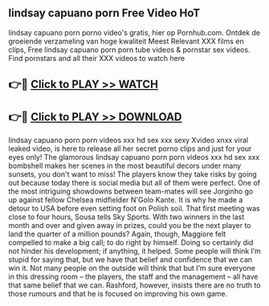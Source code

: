 ## lindsay capuano porn Free Video HoT 

lindsay capuano porn porno video's gratis, hier op Pornhub.com. Ontdek de groeiende verzameling van hoge kwaliteit Meest Relevant XXX films en clips,
Free lindsay capuano porn porn tube videos & pornstar sex videos. Find pornstars and all their XXX videos to watch here


## 👉🔴 [Click to PLAY >> WATCH](http://us.freeplayer.one?title=lindsay_capuano_porn&ref=16D)

## 👉🔴 [Click to PLAY >> DOWNLOAD](http://us.freeplayer.one?title=lindsay_capuano_porn&ref=16D)


lindsay capuano porn porn videos xxx hd sex xxx sexy Xvideo xnxx viral leaked video, is here to release all her secret porno clips and just for your eyes only! The glamorous lindsay capuano porn porn videos xxx hd sex xxx bombshell makes her scenes in the most beautiful decors under many sunsets, you don't want to miss! The players know they take risks by going out because today there is social media but all of them were perfect. One of the most intriguing showdowns between team-mates will see Jorginho go up against fellow Chelsea midfielder N'Golo Kante. It is why he made a detour to USA before even setting foot on Polish soil. That first meeting was close to four hours, Sousa tells Sky Sports. With two winners in the last month and over and given away in prizes, could you be the next player to land the quarter of a million pounds? Again, though, Maggiore felt compelled to make a big call; to do right by himself. Doing so certainly did not hinder his development; if anything, it helped. Some people will think I’m stupid for saying that, but we have that belief and confidence that we can win it. Not many people on the outside will think that but I’m sure everyone in this dressing room – the players, the staff and the management – all have that same belief that we can. Rashford, however, insists there are no truth to those rumours and that he is focused on improving his own game.